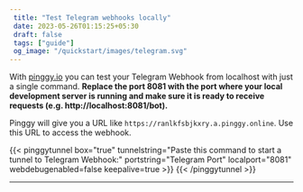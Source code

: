 ```yaml
---
 title: "Test Telegram webhooks locally" 
 date: 2023-05-26T01:15:25+05:30 
 draft: false 
 tags: ["guide"]
 og_image: "/quickstart/images/telegram.svg"
---
```


With [pinggy.io](https://pinggy.io) you can test your Telegram Webhook from localhost with just a single command. **Replace the port 8081 with the port where your local development server is running and make sure it is ready to receive requests (e.g. http://localhost:8081/bot).**

Pinggy will give you a URL like `https://ranlkfsbjkxry.a.pinggy.online`. Use this URL to access the webhook.

{{< pinggytunnel box="true" tunnelstring="Paste this command to start a tunnel to Telegram Webhook:" portstring="Telegram Port" localport="8081" webdebugenabled=false keepalive=true >}}
{{< /pinggytunnel >}}

<hr>
